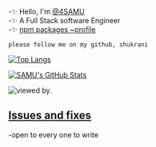 -✨ Hello, I'm [@4SAMU](https://samuel-nzomo.vercel.app)<br/>
-✨ A Full Stack software Engineer<br/>
-✨ [npm packages ~profile](https://www.npmjs.com/~4samu)


```shell
please follow me on my github, shukrani
```

<!---
4SAMU/4SAMU is a ✨ special ✨ repository because its `README.md` (this file) appears on your GitHub profile.
You can click the Preview link to take a look at your changes.
--->

[![Top Langs](https://github-readme-stats.vercel.app/api/top-langs/?username=4SAMU&layout=compact&theme=vision-friendly-dark)](https://github.com/anuraghazra/github-readme-stats)

<a href="https://github.com/4SAMU/4SAMU">
  <img align="center" src="https://github-readme-stats.vercel.app/api?username=4SAMU&show_icons=true&line_height=27&count_private=true&title_color=ffffff&text_color=c9cacc&icon_color=2bbc8a&bg_color=1d1f21" alt="SAMU's GitHub Stats" />
</a>

![viewed by](https://visitor-badge.glitch.me/badge?page_id=4SAMU.visitor-badge.issue.12&left_color=#800000&right_color=white).

## [Issues and fixes](https://github.com/4SAMU/issues-Fixes)
-open to every one to write 
